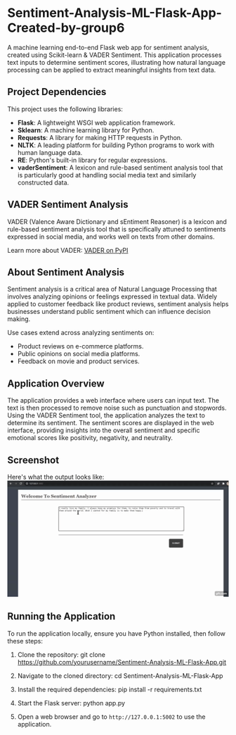 # Sentiment-Analysis-ML-Flask-App-Created-by-group6

A machine learning end-to-end Flask web app for sentiment analysis, created using Scikit-learn & VADER Sentiment. This application processes text inputs to determine sentiment scores, illustrating how natural language processing can be applied to extract meaningful insights from text data.

## Project Dependencies

This project uses the following libraries:

- **Flask**: A lightweight WSGI web application framework.
- **Sklearn**: A machine learning library for Python.
- **Requests**: A library for making HTTP requests in Python.
- **NLTK**: A leading platform for building Python programs to work with human language data.
- **RE**: Python's built-in library for regular expressions.
- **vaderSentiment**: A lexicon and rule-based sentiment analysis tool that is particularly good at handling social media text and similarly constructed data.

## VADER Sentiment Analysis

VADER (Valence Aware Dictionary and sEntiment Reasoner) is a lexicon and rule-based sentiment analysis tool that is specifically attuned to sentiments expressed in social media, and works well on texts from other domains.

Learn more about VADER: [VADER on PyPI](https://pypi.org/project/vaderSentiment/)

## About Sentiment Analysis

Sentiment analysis is a critical area of Natural Language Processing that involves analyzing opinions or feelings expressed in textual data. Widely applied to customer feedback like product reviews, sentiment analysis helps businesses understand public sentiment which can influence decision making.

Use cases extend across analyzing sentiments on:

- Product reviews on e-commerce platforms.
- Public opinions on social media platforms.
- Feedback on movie and product services.

## Application Overview

The application provides a web interface where users can input text. The text is then processed to remove noise such as punctuation and stopwords. Using the VADER Sentiment tool, the application analyzes the text to determine its sentiment. The sentiment scores are displayed in the web interface, providing insights into the overall sentiment and specific emotional scores like positivity, negativity, and neutrality.

## Screenshot

Here's what the output looks like:
![Sentiment Analysis Result](sentiment.gif)

## Running the Application

To run the application locally, ensure you have Python installed, then follow these steps:

1. Clone the repository:
   git clone https://github.com/yourusername/Sentiment-Analysis-ML-Flask-App.git

2. Navigate to the cloned directory:
   cd Sentiment-Analysis-ML-Flask-App

3. Install the required dependencies:
   pip install -r requirements.txt

4. Start the Flask server:
   python app.py

5. Open a web browser and go to `http://127.0.0.1:5002` to use the application.

